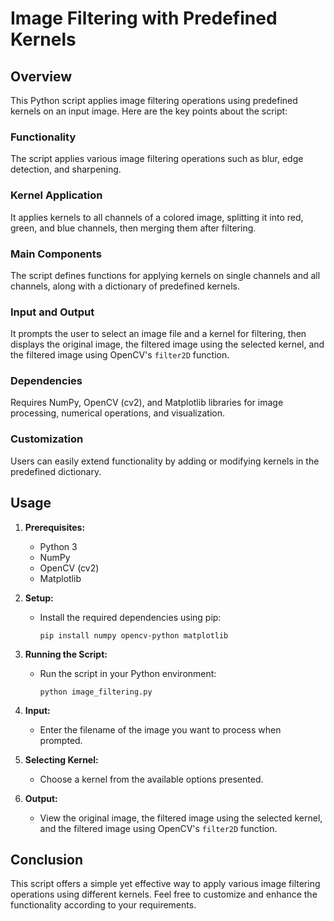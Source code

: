 # Image Filtering with Predefined Kernels

## Overview

This Python script applies image filtering operations using predefined kernels on an input image. Here are the key points about the script:

### Functionality

The script applies various image filtering operations such as blur, edge detection, and sharpening.

### Kernel Application

It applies kernels to all channels of a colored image, splitting it into red, green, and blue channels, then merging them after filtering.

### Main Components

The script defines functions for applying kernels on single channels and all channels, along with a dictionary of predefined kernels.

### Input and Output

It prompts the user to select an image file and a kernel for filtering, then displays the original image, the filtered image using the selected kernel, and the filtered image using OpenCV's `filter2D` function.

### Dependencies

Requires NumPy, OpenCV (cv2), and Matplotlib libraries for image processing, numerical operations, and visualization.

### Customization

Users can easily extend functionality by adding or modifying kernels in the predefined dictionary.

## Usage

1. **Prerequisites:**

   - Python 3
   - NumPy
   - OpenCV (cv2)
   - Matplotlib

2. **Setup:**

   - Install the required dependencies using pip:
     ```
     pip install numpy opencv-python matplotlib
     ```

3. **Running the Script:**

   - Run the script in your Python environment:
     ```
     python image_filtering.py
     ```

4. **Input:**

   - Enter the filename of the image you want to process when prompted.

5. **Selecting Kernel:**

   - Choose a kernel from the available options presented.

6. **Output:**

   - View the original image, the filtered image using the selected kernel, and the filtered image using OpenCV's `filter2D` function.

## Conclusion

This script offers a simple yet effective way to apply various image filtering operations using different kernels. Feel free to customize and enhance the functionality according to your requirements.
